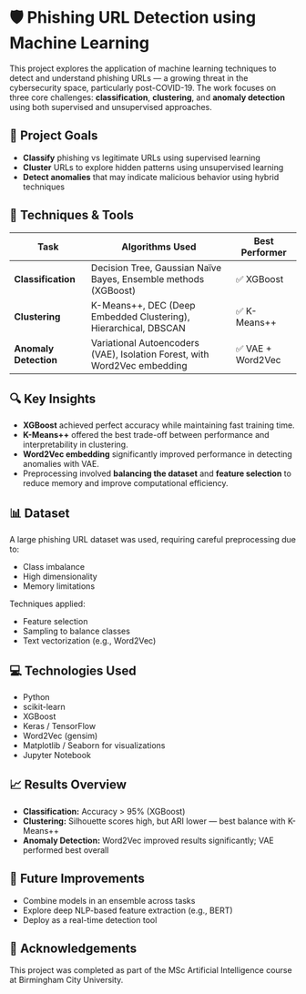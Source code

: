 # 🛡️ Phishing URL Detection using Machine Learning

This project explores the application of machine learning techniques to detect and understand phishing URLs — a growing threat in the cybersecurity space, particularly post-COVID-19. The work focuses on three core challenges: **classification**, **clustering**, and **anomaly detection** using both supervised and unsupervised approaches.

## 📌 Project Goals

- **Classify** phishing vs legitimate URLs using supervised learning
- **Cluster** URLs to explore hidden patterns using unsupervised learning
- **Detect anomalies** that may indicate malicious behavior using hybrid techniques

## 🧠 Techniques & Tools

| Task | Algorithms Used | Best Performer |
|------|------------------|----------------|
| **Classification** | Decision Tree, Gaussian Naïve Bayes, Ensemble methods (XGBoost) | ✅ XGBoost |
| **Clustering** | K-Means++, DEC (Deep Embedded Clustering), Hierarchical, DBSCAN | ✅ K-Means++ |
| **Anomaly Detection** | Variational Autoencoders (VAE), Isolation Forest, with Word2Vec embedding | ✅ VAE + Word2Vec |

## 🔍 Key Insights

- **XGBoost** achieved perfect accuracy while maintaining fast training time.
- **K-Means++** offered the best trade-off between performance and interpretability in clustering.
- **Word2Vec embedding** significantly improved performance in detecting anomalies with VAE.
- Preprocessing involved **balancing the dataset** and **feature selection** to reduce memory and improve computational efficiency.

## 📊 Dataset

A large phishing URL dataset was used, requiring careful preprocessing due to:
- Class imbalance
- High dimensionality
- Memory limitations

Techniques applied:
- Feature selection
- Sampling to balance classes
- Text vectorization (e.g., Word2Vec)

## 💻 Technologies Used

- Python
- scikit-learn
- XGBoost
- Keras / TensorFlow
- Word2Vec (gensim)
- Matplotlib / Seaborn for visualizations
- Jupyter Notebook


## 📈 Results Overview

- **Classification:**  Accuracy > 95% (XGBoost)
- **Clustering:**      Silhouette scores high, but ARI lower — best balance with K-Means++
- **Anomaly Detection:** Word2Vec improved results significantly; VAE performed best overall

## 🚀 Future Improvements

- Combine models in an ensemble across tasks
- Explore deep NLP-based feature extraction (e.g., BERT)
- Deploy as a real-time detection tool


## 🤝 Acknowledgements

This project was completed as part of the MSc Artificial Intelligence course at Birmingham City University.

